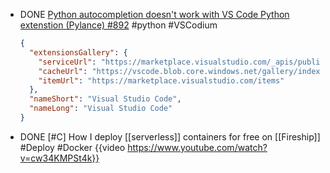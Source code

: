 - DONE [Python autocompletion doesn't work with VS Code Python extenstion (Pylance) #892](https://github.com/VSCodium/vscodium/issues/892#issuecomment-986663776) #python #VSCodium
  ```json
  {
    "extensionsGallery": {
      "serviceUrl": "https://marketplace.visualstudio.com/_apis/public/gallery",
      "cacheUrl": "https://vscode.blob.core.windows.net/gallery/index",
      "itemUrl": "https://marketplace.visualstudio.com/items"
    },
    "nameShort": "Visual Studio Code",
    "nameLong": "Visual Studio Code"
  }
  ```
- DONE [#C] How I deploy [[serverless]] containers for free on [[Fireship]] #Deploy #Docker
  {{video https://www.youtube.com/watch?v=cw34KMPSt4k}}